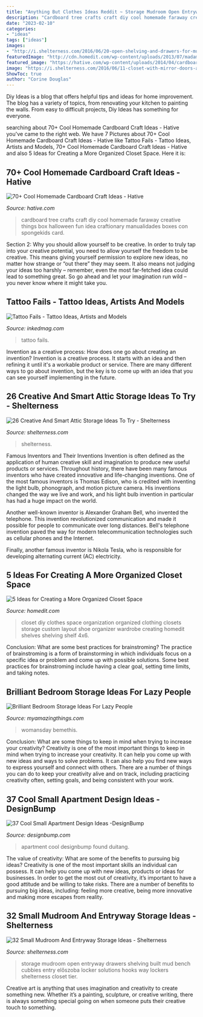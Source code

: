 ```yaml
---
title: "Anything But Clothes Ideas Reddit ~ Storage Mudroom Open Entryway Drawers Shelving Built Mud Bench Cubbies Entry Előszoba Locker Solutions Hooks Way Lockers Shelterness Closet Tier"
description: "Cardboard tree crafts craft diy cool homemade faraway creative things box halloween fun idea craftionary manualidades boxes con spongekids card"
date: "2023-02-10"
categories:
- "ideas"
tags: ["ideas"]
images:
- "http://i.shelterness.com/2016/06/20-open-shelving-and-drawers-for-mudroom-storage.jpg"
featuredImage: "http://cdn.homedit.com/wp-content/uploads/2013/07/madame-closet-decor.jpg"
featured_image: "https://hative.com/wp-content/uploads/2014/04/cardboard-crafts/8-cardboard-faraway-tree.jpg"
image: "https://i.shelterness.com/2016/06/11-closet-with-mirror-doors-and-clothes-hangers.jpg"
ShowToc: true
author: "Corine Douglas"
---
```



Diy Ideas is a blog that offers helpful tips and ideas for home improvement. The blog has a variety of topics, from renovating your kitchen to painting the walls. From easy to difficult projects, Diy Ideas has something for everyone.

	

		
searching about 70+ Cool Homemade Cardboard Craft Ideas - Hative you've came to the right web. We have 7 Pictures about 70+ Cool Homemade Cardboard Craft Ideas - Hative like Tattoo Fails - Tattoo Ideas, Artists and Models, 70+ Cool Homemade Cardboard Craft Ideas - Hative and also 5 Ideas for Creating a More Organized Closet Space. Here it is:
		
    
## 70+ Cool Homemade Cardboard Craft Ideas - Hative

<img loading=lazy src="https://hative.com/wp-content/uploads/2014/04/cardboard-crafts/8-cardboard-faraway-tree.jpg" onerror="this.onerror=null;this.src='https://tse4.mm.bing.net/th?id=OIP.TVYu1wHsg8_a4nw5TLYsSAHaLV&amp;pid=15.1';" alt="70+ Cool Homemade Cardboard Craft Ideas - Hative">

_Source: hative.com_

>cardboard tree crafts craft diy cool homemade faraway creative things box halloween fun idea craftionary manualidades boxes con spongekids card. 

	

Section 2: Why you should allow yourself to be creative.
In order to truly tap into your creative potential, you need to allow yourself the freedom to be creative. This means giving yourself permission to explore new ideas, no matter how strange or “out there” they may seem. It also means not judging your ideas too harshly – remember, even the most far-fetched idea could lead to something great. So go ahead and let your imagination run wild – you never know where it might take you.

    
## Tattoo Fails - Tattoo Ideas, Artists And Models

<img loading=lazy src="https://www.inkedmag.com/.image/t_share/MTU5MDMyNzIyMTYwODIyMDQw/cat.jpg" onerror="this.onerror=null;this.src='https://tse2.mm.bing.net/th?id=OIP.WuZcgtcV8pfhA2wMnvTDfwHaHa&amp;pid=15.1';" alt="Tattoo Fails - Tattoo Ideas, Artists and Models">

_Source: inkedmag.com_

>tattoo fails. 

	

Invention as a creative process: How does one go about creating an invention?
Invention is a creative process. It starts with an idea and then refining it until it's a workable product or service. There are many different ways to go about invention, but the key is to come up with an idea that you can see yourself implementing in the future.

    
## 26 Creative And Smart Attic Storage Ideas To Try - Shelterness

<img loading=lazy src="https://i.shelterness.com/2016/06/11-closet-with-mirror-doors-and-clothes-hangers.jpg" onerror="this.onerror=null;this.src='https://tse4.mm.bing.net/th?id=OIP.AaZNqroZo-qs21QBaQNcogHaOP&amp;pid=15.1';" alt="26 Creative And Smart Attic Storage Ideas To Try - Shelterness">

_Source: shelterness.com_

>shelterness. 

	

Famous Inventors and Their Inventions
Invention is often defined as the application of human creative skill and imagination to produce new useful products or services. Throughout history, there have been many famous inventors who have created innovative and life-changing inventions.
One of the most famous inventors is Thomas Edison, who is credited with inventing the light bulb, phonograph, and motion picture camera. His inventions changed the way we live and work, and his light bulb invention in particular has had a huge impact on the world.

Another well-known inventor is Alexander Graham Bell, who invented the telephone. This invention revolutionized communication and made it possible for people to communicate over long distances. Bell's telephone invention paved the way for modern telecommunication technologies such as cellular phones and the Internet.

Finally, another famous inventor is Nikola Tesla, who is responsible for developing alternating current (AC) electricity.

    
## 5 Ideas For Creating A More Organized Closet Space

<img loading=lazy src="http://cdn.homedit.com/wp-content/uploads/2013/07/madame-closet-decor.jpg" onerror="this.onerror=null;this.src='https://tse1.mm.bing.net/th?id=OIP.WDTuBvH3rDCdJYhwUOyBjgHaJ4&amp;pid=15.1';" alt="5 Ideas for Creating a More Organized Closet Space">

_Source: homedit.com_

>closet diy clothes space organization organized clothing closets storage custom layout shoe organizer wardrobe creating homedit shelves shelving shelf 4x6. 

	

Conclusion: What are some best practices for brainstroming?
The practice of brainstroming is a form of brainstorming in which individuals focus on a specific idea or problem and come up with possible solutions. Some best practices for brainstroming include having a clear goal, setting time limits, and taking notes.

    
## Brilliant Bedroom Storage Ideas For Lazy People

<img loading=lazy src="https://myamazingthings.com/wp-content/uploads/2018/01/bedroom-organization-3-.jpg" onerror="this.onerror=null;this.src='https://tse3.mm.bing.net/th?id=OIP.3zPfS_SLmiTmiS452XdsTQHaLH&amp;pid=15.1';" alt="Brilliant Bedroom Storage Ideas For Lazy People">

_Source: myamazingthings.com_

>womansday bemethis. 

	

Conclusion: What are some things to keep in mind when trying to increase your creativity?
Creativity is one of the most important things to keep in mind when trying to increase your creativity. It can help you come up with new ideas and ways to solve problems. It can also help you find new ways to express yourself and connect with others. There are a number of things you can do to keep your creativity alive and on track, including practicing creativity often, setting goals, and being consistent with your work.

    
## 37 Cool Small Apartment Design Ideas -DesignBump

<img loading=lazy src="http://cdn.designbump.com/wp-content/uploads/2014/10/small-apartment-ideas-011.jpg" onerror="this.onerror=null;this.src='https://tse4.mm.bing.net/th?id=OIP.jDNkg_8NT_GT6Re3qvqbEAHaLH&amp;pid=15.1';" alt="37 Cool Small Apartment Design Ideas -DesignBump">

_Source: designbump.com_

>apartment cool designbump found duitang. 

	

The value of creativity: What are some of the benefits to pursuing big ideas?
Creativity is one of the most important skills an individual can possess. It can help you come up with new ideas, products or ideas for businesses. In order to get the most out of creativity, it’s important to have a good attitude and be willing to take risks. There are a number of benefits to pursuing big ideas, including: feeling more creative, being more innovative and making more escapes from reality.

    
## 32 Small Mudroom And Entryway Storage Ideas - Shelterness

<img loading=lazy src="http://i.shelterness.com/2016/06/20-open-shelving-and-drawers-for-mudroom-storage.jpg" onerror="this.onerror=null;this.src='https://tse1.mm.bing.net/th?id=OIP.s6aGEtknuajpJYhkDzjHqQHaLG&amp;pid=15.1';" alt="32 Small Mudroom And Entryway Storage Ideas - Shelterness">

_Source: shelterness.com_

>storage mudroom open entryway drawers shelving built mud bench cubbies entry előszoba locker solutions hooks way lockers shelterness closet tier. 

	

Creative art is anything that uses imagination and creativity to create something new. Whether it’s a painting, sculpture, or creative writing, there is always something special going on when someone puts their creative touch to something.

